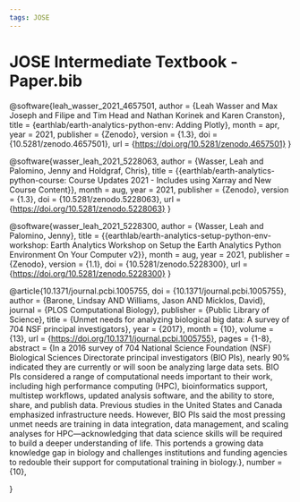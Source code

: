 ```yaml
---
tags: JOSE
---
```


# JOSE Intermediate Textbook - Paper.bib


@software{leah_wasser_2021_4657501,
  author       = {Leah Wasser and
                  Max Joseph and
                  Filipe and
                  Tim Head and
                  Nathan Korinek and
                  Karen Cranston},
  title        = {earthlab/earth-analytics-python-env: Adding Plotly},
  month        = apr,
  year         = 2021,
  publisher    = {Zenodo},
  version      = {1.3},
  doi          = {10.5281/zenodo.4657501},
  url          = {https://doi.org/10.5281/zenodo.4657501}
}

@software{wasser_leah_2021_5228063,
  author       = {Wasser, Leah and
                  Palomino, Jenny and
                  Holdgraf, Chris},
  title        = {{earthlab/earth-analytics-python-course: Course 
                   Updates 2021 - Includes using Xarray and New
                   Course Content}},
  month        = aug,
  year         = 2021,
  publisher    = {Zenodo},
  version      = {1.3},
  doi          = {10.5281/zenodo.5228063},
  url          = {https://doi.org/10.5281/zenodo.5228063}
}


@software{wasser_leah_2021_5228300,
  author       = {Wasser, Leah and
                  Palomino, Jenny},
  title        = {{earthlab/earth-analytics-setup-python-env- 
                   workshop: Earth Analytics Workshop on Setup the
                   Earth Analytics Python Environment On Your
                   Computer v2}},
  month        = aug,
  year         = 2021,
  publisher    = {Zenodo},
  version      = {1.1},
  doi          = {10.5281/zenodo.5228300},
  url          = {https://doi.org/10.5281/zenodo.5228300}
}


@article{10.1371/journal.pcbi.1005755,
    doi = {10.1371/journal.pcbi.1005755},
    author = {Barone, Lindsay AND Williams, Jason AND Micklos, David},
    journal = {PLOS Computational Biology},
    publisher = {Public Library of Science},
    title = {Unmet needs for analyzing biological big data: A survey of 704 NSF principal investigators},
    year = {2017},
    month = {10},
    volume = {13},
    url = {https://doi.org/10.1371/journal.pcbi.1005755},
    pages = {1-8},
    abstract = {In a 2016 survey of 704 National Science Foundation (NSF) Biological Sciences Directorate principal investigators (BIO PIs), nearly 90% indicated they are currently or will soon be analyzing large data sets. BIO PIs considered a range of computational needs important to their work, including high performance computing (HPC), bioinformatics support, multistep workflows, updated analysis software, and the ability to store, share, and publish data. Previous studies in the United States and Canada emphasized infrastructure needs. However, BIO PIs said the most pressing unmet needs are training in data integration, data management, and scaling analyses for HPC—acknowledging that data science skills will be required to build a deeper understanding of life. This portends a growing data knowledge gap in biology and challenges institutions and funding agencies to redouble their support for computational training in biology.},
    number = {10},

}